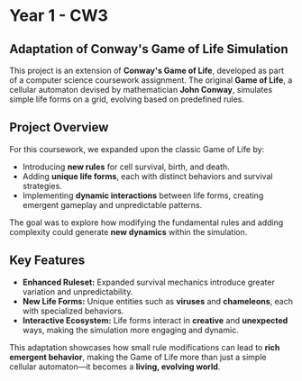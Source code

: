 # Year 1 - CW3  
## Adaptation of Conway's Game of Life Simulation  

This project is an extension of **Conway's Game of Life**, developed as part of a computer science coursework assignment. The original **Game of Life**, a cellular automaton devised by mathematician **John Conway**, simulates simple life forms on a grid, evolving based on predefined rules.  

## Project Overview  

For this coursework, we expanded upon the classic Game of Life by:  

- Introducing **new rules** for cell survival, birth, and death.  
- Adding **unique life forms**, each with distinct behaviors and survival strategies.  
- Implementing **dynamic interactions** between life forms, creating emergent gameplay and unpredictable patterns.  

The goal was to explore how modifying the fundamental rules and adding complexity could generate **new dynamics** within the simulation.  

## Key Features  

- **Enhanced Ruleset:** Expanded survival mechanics introduce greater variation and unpredictability.  
- **New Life Forms:** Unique entities such as **viruses** and **chameleons**, each with specialized behaviors.  
- **Interactive Ecosystem:** Life forms interact in **creative** and **unexpected** ways, making the simulation more engaging and dynamic.  

This adaptation showcases how small rule modifications can lead to **rich emergent behavior**, making the Game of Life more than just a simple cellular automaton—it becomes a **living, evolving world**.
